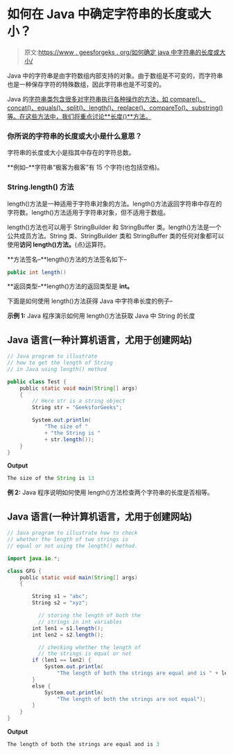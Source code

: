 # 如何在 Java 中确定字符串的长度或大小？

> 原文:[https://www . geesforgeks . org/如何确定 java 中字符串的长度或大小/](https://www.geeksforgeeks.org/how-to-determine-length-or-size-of-a-string-in-java/)

Java 中的字符串是由字符数组内部支持的对象。由于数组是不可变的，而字符串也是一种保存字符的特殊数组，因此字符串也是不可变的。

Java 的[字符串类包含很多对字符串执行各种操作的方法，如 compare()、concat()、equals()、split()、length()、replace()、compareTo()、substring()等。在这些方法中，我们将重点讨论**长度()**方法。](https://www.geeksforgeeks.org/strings-in-java/)

### 你所说的字符串的长度或大小是什么意思？

字符串的长度或大小是指其中存在的字符总数。

**例如–**字符串“极客为极客”有 15 个字符(也包括空格)。

### **String.length()** 方法

length()方法是一种适用于字符串对象的方法。length()方法返回字符串中存在的字符数。length()方法适用于字符串对象，但不适用于数组。

length()方法也可以用于 StringBuilder 和 StringBuffer 类。length()方法是一个公共成员方法。String 类、StringBuilder 类和 StringBuffer 类的任何对象都可以使用**访问 length()方法。**(点)运算符。

**方法签名–**length()方法的方法签名如下–

```java
public int length()  
```

**返回类型–**length()方法的返回类型是 **int。**

下面是如何使用 length()方法获得 Java 中字符串长度的例子–

**示例 1:** Java 程序演示如何用 length()方法获取 Java 中 String 的长度

## Java 语言(一种计算机语言，尤用于创建网站)

```java
// Java program to illustrate
// how to get the length of String
// in Java using length() method

public class Test {
    public static void main(String[] args)
    {
        // Here str is a string object
        String str = "GeeksforGeeks";

        System.out.println(
            "The size of "
            + "the String is "
            + str.length());
    }
}
```

**Output**

```java
The size of the String is 13
```

**例 2:** Java 程序说明如何使用 length()方法检查两个字符串的长度是否相等。

## Java 语言(一种计算机语言，尤用于创建网站)

```java
// Java program to illustrate how to check
// whether the length of two strings is
// equal or not using the length() method.

import java.io.*;

class GFG {
    public static void main(String[] args)
    {

        String s1 = "abc";
        String s2 = "xyz";

          // storing the length of both the
          // strings in int variables
        int len1 = s1.length();
        int len2 = s2.length();

          // checking whether the length of
          // the strings is equal or not
        if (len1 == len2) {
            System.out.println(
                "The length of both the strings are equal and is " + len1);
        }
        else {
            System.out.println(
                "The length of both the strings are not equal");
        }
    }
}
```

**Output**

```java
The length of both the strings are equal and is 3
```